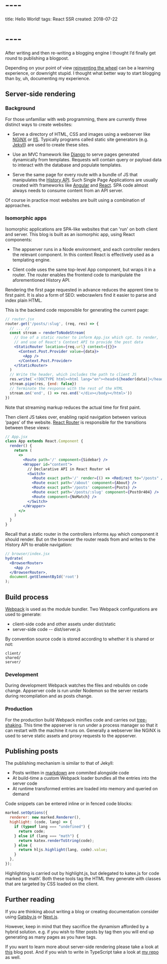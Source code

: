 # ----
title: Hello World!
tags: React SSR
created: 2018-07-22
# ----

After writing and then re-writing a blogging engine I thought I’d finally get round to publishing a blogpost.

Depending on your point of view [reinventing the wheel](https://www.gatsbyjs.org) can be a learning experience, or downright stupid.
I thought what better way to start blogging than by, uh, documenting my experience.

## Server-side rendering

### Background

For those unfamiliar with web programming, there are currently three distinct ways to create websites:

* Serve a directory of HTML, CSS and images using a webserver like [NGiNX](https://www.nginx.com) or [IIS](https://www.iis.net).
  Typically programs called static site generators (e.g. [Jekyll](https://jekyllrb.com)) are used to create these sites.

* Use an MVC framework like [Django](https://www.djangoproject.com) to serve pages generated dynamically from templates.
  Requests will contain query or payload data to interact with the database and populate templates.

* Serve the same page for every route with a bundle of JS that manipulates the [History API](https://developer.mozilla.org/en-US/docs/Web/API/History).
  Such Single Page Applications are usually created with frameworks like [Angular](https://angular.io) and [React](https://reactjs.org).
  SPA code almost always needs to consume content from an API server.

Of course in practice most websites are built using a combination of approaches.

### Isomorphic apps

Isomorphic applications are SPA-like websites that can 'run' on both client and server.
This blog is built as an isomorphic app, using React components:

* The appserver runs in a Node environment, and each controller renders the relevant component.
  In this context React is effectively used as a templating engine.

* Client code uses the same top-level App component, but wraps it in a router.
  The router enables the frontend code to manipulate the aforementioned History API.

Rendering the first page requested in advance reduces the apprent time to first paint.
It is also a form of SEO: webcrawlers find it easier to parse and index plain HTML.

This is the backend code responsible for generating the current page:

```jsx
// router.jsx
router.get('/posts/:slug', (req, res) => {
  // ... //
  const stream = renderToNodeStream(
    // Use of a static router to inform App.jsx which cpt. to render,
    // and use of React's Context API to provide the post data
    <StaticRouter location={req.url} context={{}}>
      <Context.Post.Provider value={data}>
        <App />
      </Context.Post.Provider>
    </StaticRouter>
  )
  // Write the header, which includes the path to client JS
  res.write(`<!DOCTYPE html><html lang="en"><head>${header(data)}</head><body><div id="root">`)
  stream.pipe(res, {end: false})
  // Terminate the response with the rest of the HTML
  stream.on('end', () => res.end('</div></body></html>'))
})
```

Note that streaming markup reduces the actual time for first paint.

Then client JS takes over, enabling rapid navigation between various ‘pages’ of the website.
[React Router](https://github.com/ReactTraining/react-router) is responsible for the transitions between these views:

```jsx
// App.jsx
class App extends React.Component {
  render() {
    return (
      <>
        <Route path='/' component={Sidebar} />
        <Wrapper id="content">
          // Declarative API in React Router v4
          <Switch>
            <Route exact path='/' render={() => <Redirect to="/posts" />} />
            <Route exact path='/about' component={About} />
            <Route exact path='/posts' component={Posts} />
            <Route exact path='/posts/:slug' component={PostOr404} />
            <Route component={NoMatch} />
          </Switch>
        </Wrapper>
      </>
    )
  }
}
```

Recall that a static router in the controllers informs `App` which component it should render.
But on the browser the router reads from and writes to the History API to enable navigation:

```jsx
// browser/index.jsx
hydrate(
  <BrowserRouter>
    <App />
  </BrowserRouter>,
  document.getElementById('root')
);
```

## Build process

[Webpack](https://webpack.js.org/) is used as the module bundler.
Two Webpack configurations are used to generate:
* client-side code and other assets under dist/static
* server-side code -- dist/server.js

By convention source code is stored according to whether it is shared or not:

```
client/
shared/
server/
```

### Development

During development Webpack watches the files and rebuilds on code change.
Appserver code is run under Nodemon so the server restarts during recompilation and as posts change.

### Production

For the production build Webpack minifies code and carries out [tree-shaking](https://webpack.js.org/guides/tree-shaking/).
This time the appserver is run under a process manager so that it can restart with the machine it runs on.
Generally a webserver like NGiNX is used to serve static assets and proxy requests to the appserver.

## Publishing posts

The publishing mechanism is similar to that of Jekyll:
* Posts written in [markdown](https://github.github.com/gfm/) are commited alongside code
* At build-time a custom Webpack loader bundles all the entries into the server code
* At runtime transformed entries are loaded into memory and queried on demand

Code snippets can be entered inline or in fenced code blocks: 

```javascript
marked.setOptions({
  renderer: new marked.Renderer(),
  highlight: (code, lang) => {
    if (typeof lang === "undefined") {
      return code;
    } else if (lang === "math") {
      return katex.renderToString(code);
    } else {
      return hljs.highlight(lang, code).value;
    }
  },
});
```

Highlighting is carried out by highlight.js, but delegated to katex.js for code marked as ‘math’.
Both these tools tag the HTML they generate with classes that are targeted by CSS loaded on the client.

## Further reading

If you are thinking about writing a blog or creating documentation consider using [Gatsby.js](https://www.gatsbyjs.org) or [Next.js](https://nextjs.org).

However, keep in mind that they sacrifice the dynamism afforded by a hybrid solution.
e.g. if you wish to filter posts by tag then you will end up generating as many pages as you have tags.

If you want to learn more about server-side rendering please take a look at [this](https://tylermcginnis.com/react-router-server-rendering/) blog post.
And if you wish to write in TypeScript take a look at [my repo](https://github.com/bfdes/bfdes.in) as well.
